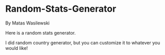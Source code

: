 # Random-Stats-Generator

By Matas Wasilewski

Here is a random stats generator.

I did random country generator, but you can customize it to whatever you would like!
